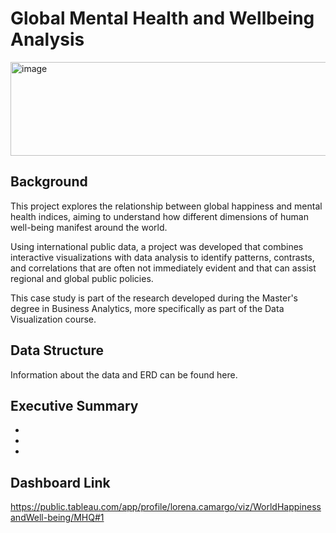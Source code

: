 # Global Mental Health and Wellbeing Analysis


<img width="1062" height="150" alt="image" src="https://github.com/user-attachments/assets/893460e1-4991-4b52-a60e-3c828fdac019" />


## Background
This project explores the relationship between global happiness and mental health indices, aiming to understand how different dimensions of human well-being manifest around the world.

Using international public data, a project was developed that combines interactive visualizations with data analysis to identify patterns, contrasts, and correlations that are often not immediately evident and that can assist regional and global public policies.

This case study is part of the research developed during the Master's degree in Business Analytics, more specifically as part of the Data Visualization course.

## Data Structure

Information about the data and ERD can be found here. 



## Executive Summary
- 
- 
- 

## Dashboard Link
https://public.tableau.com/app/profile/lorena.camargo/viz/WorldHappinessandWell-being/MHQ#1


#
